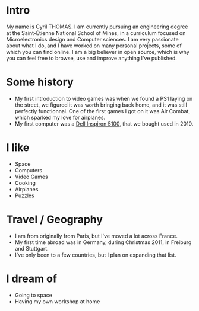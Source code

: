 
# Intro

My name is Cyril THOMAS. I am currently pursuing an engineering degree at the Saint-Étienne National School of Mines, in a curriculum focused on Microelectronics design and Computer sciences. I am very passionate about what I do, and I have worked on many personal projects, some of which you can find online. I am a big believer in open source, which is why you can feel free to browse, use and improve anything I've published.

# Some history

- My first introduction to video games was when we found a PS1 laying on the street, we figured it was worth bringing back home, and it was still perfectly functionnal. One of the first games I got on it was Air Combat, which sparked my love for airplanes.
- My first computer was a [Dell Inspiron 5100](https://www.itechguides.com/product-specs/dell-inspiron-15-5100-specs/), that we bought used in 2010.

# I like

- Space
- Computers
- Video Games
- Cooking
- Airplanes
- Puzzles

# Travel / Geography

- I am from originally from Paris, but I've moved a lot across France.
- My first time abroad was in Germany, during Christmas 2011, in Freiburg and Stuttgart.
- I've only been to a few countries, but I plan on expanding that list.

# I dream of

- Going to space
- Having my own workshop at home